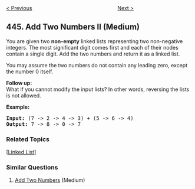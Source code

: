 <!--|This file generated by command(leetcode description); DO NOT EDIT.    |-->
<!--+----------------------------------------------------------------------+-->
<!--|@author    Openset <openset.wang@gmail.com>                           |-->
<!--|@link      https://github.com/openset                                 |-->
<!--|@home      https://github.com/openset/leetcode                        |-->
<!--+----------------------------------------------------------------------+-->

[< Previous](https://github.com/openset/leetcode/tree/master/problems/sequence-reconstruction "Sequence Reconstruction")
　　　　　　　　　　　　　　　　
[Next >](https://github.com/openset/leetcode/tree/master/problems/arithmetic-slices-ii-subsequence "Arithmetic Slices II - Subsequence")

## 445. Add Two Numbers II (Medium)

<p>You are given two <b>non-empty</b> linked lists representing two non-negative integers. The most significant digit comes first and each of their nodes contain a single digit. Add the two numbers and return it as a linked list.</p>

<p>You may assume the two numbers do not contain any leading zero, except the number 0 itself.</p>

<p><b>Follow up:</b><br />
What if you cannot modify the input lists? In other words, reversing the lists is not allowed.
</p>

<p>
<b>Example:</b>
<pre>
<b>Input:</b> (7 -> 2 -> 4 -> 3) + (5 -> 6 -> 4)
<b>Output:</b> 7 -> 8 -> 0 -> 7
</pre>
</p>

### Related Topics
  [[Linked List](https://github.com/openset/leetcode/tree/master/tag/linked-list/README.md)]

### Similar Questions
  1. [Add Two Numbers](https://github.com/openset/leetcode/tree/master/problems/add-two-numbers) (Medium)
